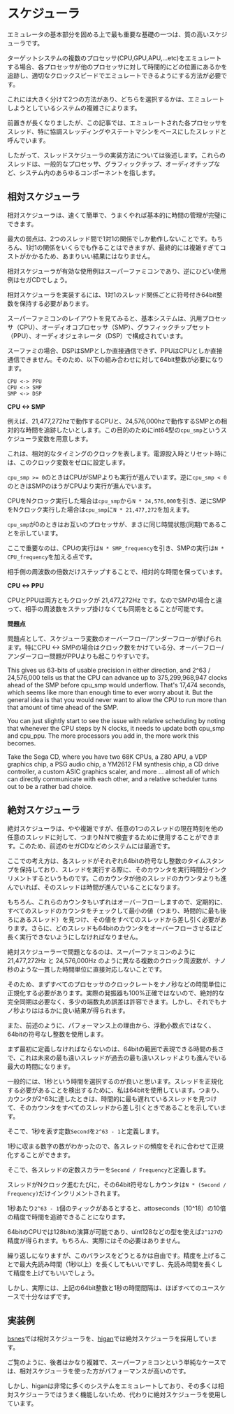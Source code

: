 # スケジューラ

エミュレータの基本部分を固める上で最も重要な基礎の一つは、質の高いスケジューラです。

ターゲットシステムの複数のプロセッサ(CPU,GPU,APU,...etc)をエミュレートする場合、各プロセッサが他のプロセッサに対して時間的にどの位置にあるかを追跡し、適切なクロックスピードでエミュレートできるようにする方法が必要です。

これには大きく分けて2つの方法があり、どちらを選択するかは、エミュレートしようとしているシステムの複雑さによります。

前置きが長くなりましたが、この記事では、エミュレートされた各プロセッサをスレッド、特に協調スレッディングやステートマシンをベースにしたスレッドと呼んでいます。

したがって、スレッドスケジューラの実装方法については後述します。これらのスレッドは、一般的なプロセッサ、グラフィックチップ、オーディオチップなど、システム内のあらゆるコンポーネントを指します。

## 相対スケジューラ

相対スケジューラは、速くて簡単で、うまくやれば基本的に時間の管理が完璧にできます。

最大の弱点は、2つのスレッド間で1対1の関係でしか動作しないことです。もちろん、1対1の関係をいくらでも作ることはできますが、最終的には複雑すぎてコストがかかるため、あまりいい結果にはなりません。

相対スケジューラが有効な使用例はスーパーファミコンであり、逆にひどい使用例はセガCDでしょう。

相対スケジューラを実装するには、1対1のスレッド関係ごとに符号付き64bit整数を保持する必要があります。

スーパーファミコンのレイアウトを見てみると、基本システムは、汎用プロセッサ（CPU）、オーディオコプロセッサ（SMP）、グラフィックチップセット（PPU）、オーディオジェネレータ（DSP）で構成されています。

スーファミの場合、DSPはSMPとしか直接通信できず、PPUはCPUとしか直接通信できません。そのため、以下の組み合わせに対して64bit整数が必要になります。

```
CPU <-> PPU
CPU <-> SMP
SMP <-> DSP
```

**CPU <-> SMP**

例えば、21,477,272hzで動作するCPUと、24,576,000hzで動作するSMPとの相対的な時間を追跡したいとします。この目的のためにint64型の`cpu_smp`というスケジューラ変数を用意します。

これは、相対的なタイミングのクロックを表します。電源投入時とリセット時には、このクロック変数をゼロに設定します。

`cpu_smp >= 0`のときはCPUがSMPよりも実行が進んでいます。逆に`cpu_smp < 0`のときはSMPのほうがCPUより実行が進んでいます。

CPUをNクロック実行した場合は`cpu_smp`から`N * 24,576,000`を引き、逆にSMPをNクロック実行した場合は`cpu_smp`に`N * 21,477,272`を加えます。

`cpu_smp`が0のときはお互いのプロセッサが、まさに同じ時間状態(同期)であることを示しています。

ここで重要なのは、CPUの実行は`N * SMP_frequency`を引き、SMPの実行は`N * CPU_frequency`を加える点です。

相手側の周波数の倍数だけステップすることで、相対的な時間を保っています。

**CPU <-> PPU**

CPUとPPUは両方ともクロックが 21,477,272Hz です。なのでSMPの場合と違って、相手の周波数をステップ掛けなくても同期をとることが可能です。

**問題点**

問題点として、スケジューラ変数のオーバーフロー/アンダーフローが挙げられます。特にCPU <-> SMPの場合はクロック数をかけている分、オーバーフロー/アンダーフロー問題がPPUよりも起こりやすいです。

This gives us 63-bits of usable precision in either direction, and 2^63 / 24,576,000 tells us that the CPU can advance up to 375,299,968,947 clocks ahead of the SMP before cpu_smp would underflow. That's 17,474 seconds, which seems like more than enough time to ever worry about it. But the general idea is that you would never want to allow the CPU to run more than that amount of time ahead of the SMP.

You can just slightly start to see the issue with relative scheduling by noting that whenever the CPU steps by N clocks, it needs to update both cpu_smp and cpu_ppu. The more processors you add in, the more work this becomes.

Take the Sega CD, where you have two 68K CPUs, a Z80 APU, a VDP graphics chip, a PSG audio chip, a YM2612 FM synthesis chip, a CD drive controller, a custom ASIC graphics scaler, and more ... almost all of which can directly communicate with each other, and a relative scheduler turns out to be a rather bad choice.

## 絶対スケジューラ

絶対スケジューラは、やや複雑ですが、任意の1つのスレッドの現在時刻を他の任意のスレッドに対して、つまりN:Nで検査するために使用することができます。このため、前述のセガCDなどのシステムには最適です。

ここでの考え方は、各スレッドがそれぞれ64bitの符号なし整数のタイムスタンプを保持しており、スレッドを実行する際に、そのカウンタを実行時間分インクリメントするというものです。このカウンタが他のスレッドのカウンタよりも進んでいれば、そのスレッドは時間が進んでいることになります。

もちろん、これらのカウンタもいずれはオーバーフローしますので、定期的に、すべてのスレッドのカウンタをチェックして最小の値（つまり、時間的に最も後ろにあるスレッド）を見つけ、その値をすべてのスレッドから差し引く必要があります。さらに、どのスレッドも64bitのカウンタをオーバーフローさせるほど長く実行できないようにしなければなりません。

絶対スケジューラーで問題となるのは、スーパーファミコンのように 21,477,272Hz と 24,576,000Hz のように異なる複数のクロック周波数が、ナノ秒のような一貫した時間単位に直接対応しないことです。

そのため、まずすべてのプロセッサのクロックレートをナノ秒などの時間単位に正規化する必要があります。実際の発振器も100%正確ではないので、絶対的な完全同期は必要なく、多少の端数丸め誤差は許容できます。しかし、それでもナノ秒よりははるかに良い結果が得られます。

また、前述のように、パフォーマンス上の理由から、浮動小数点ではなく、64bitの符号なし整数を使用します。

まず最初に定義しなければならないのは、64bitの範囲で表現できる時間の長さで、これは未来の最も遠いスレッドが過去の最も遠いスレッドよりも進んでいる最大の時間になります。

一般的には、1秒という時間を選択するのが良いと思います。スレッドを正規化する必要があることを検出するために、私は64bitを使用しています。つまり、カウンタが2^63に達したときは、時間的に最も遅れているスレッドを見つけて、そのカウンタをすべてのスレッドから差し引くときであることを示しています。

そこで、1秒を表す定数`Second`を`2^63 - 1`と定義します。

1秒に収まる数字の数がわかったので、各スレッドの頻度をそれに合わせて正規化することができます。

そこで、各スレッドの定数スカラーを`Second / Frequency`と定義します。

スレッドがNクロック進むたびに，その64bit符号なしカウンタは`N * (Second / Frequency)`だけインクリメントされます。

1秒あたり`2^63 - 1`個のティックがあるとすると、attoseconds（10^18）の10倍の精度で時間を追跡できることになります。

64bitのCPUでは128bitの演算が可能であり、uint128などの型を使えば`2^127`の精度が得られます。もちろん、実際にはその必要はありません。

繰り返しになりますが、このバランスをどうとるかは自由です。精度を上げることで最大先読み時間（1秒以上）を長くしてもいいですし、先読み時間を長くして精度を上げてもいいでしょう。

しかし、実際には、上記の64bit整数と1秒の時間間隔は、ほぼすべてのユースケースで十分なはずです。

## 実装例

[bsnes](https://github.com/bsnes-emu/bsnes/blob/master/bsnes/sfc/sfc.hpp)では相対スケジューラを、[higan](https://github.com/higan-emu/higan/tree/master/higan/emulator/scheduler)では絶対スケジューラを採用しています。

ご覧のように、後者はかなり複雑で、スーパーファミコンという単純なケースでは、相対スケジューラを使った方がパフォーマンスが高いのです。

しかし、higanは非常に多くのシステムをエミュレートしており、その多くは相対スケジューラではうまく機能しないため、代わりに絶対スケジューラを使用しています。

